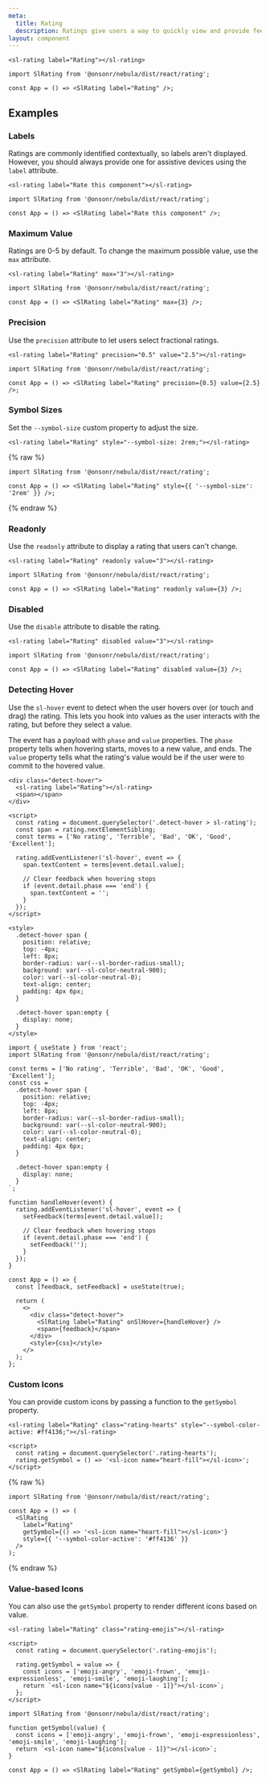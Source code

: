```yaml
---
meta:
  title: Rating
  description: Ratings give users a way to quickly view and provide feedback.
layout: component
---
```


```html:preview
<sl-rating label="Rating"></sl-rating>
```

```jsx:react
import SlRating from '@onsonr/nebula/dist/react/rating';

const App = () => <SlRating label="Rating" />;
```

## Examples

### Labels

Ratings are commonly identified contextually, so labels aren't displayed. However, you should always provide one for assistive devices using the `label` attribute.

```html:preview
<sl-rating label="Rate this component"></sl-rating>
```

```jsx:react
import SlRating from '@onsonr/nebula/dist/react/rating';

const App = () => <SlRating label="Rate this component" />;
```

### Maximum Value

Ratings are 0-5 by default. To change the maximum possible value, use the `max` attribute.

```html:preview
<sl-rating label="Rating" max="3"></sl-rating>
```

```jsx:react
import SlRating from '@onsonr/nebula/dist/react/rating';

const App = () => <SlRating label="Rating" max={3} />;
```

### Precision

Use the `precision` attribute to let users select fractional ratings.

```html:preview
<sl-rating label="Rating" precision="0.5" value="2.5"></sl-rating>
```

```jsx:react
import SlRating from '@onsonr/nebula/dist/react/rating';

const App = () => <SlRating label="Rating" precision={0.5} value={2.5} />;
```

### Symbol Sizes

Set the `--symbol-size` custom property to adjust the size.

```html:preview
<sl-rating label="Rating" style="--symbol-size: 2rem;"></sl-rating>
```

{% raw %}

```jsx:react
import SlRating from '@onsonr/nebula/dist/react/rating';

const App = () => <SlRating label="Rating" style={{ '--symbol-size': '2rem' }} />;
```

{% endraw %}

### Readonly

Use the `readonly` attribute to display a rating that users can't change.

```html:preview
<sl-rating label="Rating" readonly value="3"></sl-rating>
```

```jsx:react
import SlRating from '@onsonr/nebula/dist/react/rating';

const App = () => <SlRating label="Rating" readonly value={3} />;
```

### Disabled

Use the `disable` attribute to disable the rating.

```html:preview
<sl-rating label="Rating" disabled value="3"></sl-rating>
```

```jsx:react
import SlRating from '@onsonr/nebula/dist/react/rating';

const App = () => <SlRating label="Rating" disabled value={3} />;
```

### Detecting Hover

Use the `sl-hover` event to detect when the user hovers over (or touch and drag) the rating. This lets you hook into values as the user interacts with the rating, but before they select a value.

The event has a payload with `phase` and `value` properties. The `phase` property tells when hovering starts, moves to a new value, and ends. The `value` property tells what the rating's value would be if the user were to commit to the hovered value.

```html:preview
<div class="detect-hover">
  <sl-rating label="Rating"></sl-rating>
  <span></span>
</div>

<script>
  const rating = document.querySelector('.detect-hover > sl-rating');
  const span = rating.nextElementSibling;
  const terms = ['No rating', 'Terrible', 'Bad', 'OK', 'Good', 'Excellent'];

  rating.addEventListener('sl-hover', event => {
    span.textContent = terms[event.detail.value];

    // Clear feedback when hovering stops
    if (event.detail.phase === 'end') {
      span.textContent = '';
    }
  });
</script>

<style>
  .detect-hover span {
    position: relative;
    top: -4px;
    left: 8px;
    border-radius: var(--sl-border-radius-small);
    background: var(--sl-color-neutral-900);
    color: var(--sl-color-neutral-0);
    text-align: center;
    padding: 4px 6px;
  }

  .detect-hover span:empty {
    display: none;
  }
</style>
```

```jsx:react
import { useState } from 'react';
import SlRating from '@onsonr/nebula/dist/react/rating';

const terms = ['No rating', 'Terrible', 'Bad', 'OK', 'Good', 'Excellent'];
const css = `
  .detect-hover span {
    position: relative;
    top: -4px;
    left: 8px;
    border-radius: var(--sl-border-radius-small);
    background: var(--sl-color-neutral-900);
    color: var(--sl-color-neutral-0);
    text-align: center;
    padding: 4px 6px;
  }

  .detect-hover span:empty {
    display: none;
  }
`;

function handleHover(event) {
  rating.addEventListener('sl-hover', event => {
    setFeedback(terms[event.detail.value]);

    // Clear feedback when hovering stops
    if (event.detail.phase === 'end') {
      setFeedback('');
    }
  });
}

const App = () => {
  const [feedback, setFeedback] = useState(true);

  return (
    <>
      <div class="detect-hover">
        <SlRating label="Rating" onSlHover={handleHover} />
        <span>{feedback}</span>
      </div>
      <style>{css}</style>
    </>
  );
};
```

### Custom Icons

You can provide custom icons by passing a function to the `getSymbol` property.

```html:preview
<sl-rating label="Rating" class="rating-hearts" style="--symbol-color-active: #ff4136;"></sl-rating>

<script>
  const rating = document.querySelector('.rating-hearts');
  rating.getSymbol = () => '<sl-icon name="heart-fill"></sl-icon>';
</script>
```

{% raw %}

```jsx:react
import SlRating from '@onsonr/nebula/dist/react/rating';

const App = () => (
  <SlRating
    label="Rating"
    getSymbol={() => '<sl-icon name="heart-fill"></sl-icon>'}
    style={{ '--symbol-color-active': '#ff4136' }}
  />
);
```

{% endraw %}

### Value-based Icons

You can also use the `getSymbol` property to render different icons based on value.

```html:preview
<sl-rating label="Rating" class="rating-emojis"></sl-rating>

<script>
  const rating = document.querySelector('.rating-emojis');

  rating.getSymbol = value => {
    const icons = ['emoji-angry', 'emoji-frown', 'emoji-expressionless', 'emoji-smile', 'emoji-laughing'];
    return `<sl-icon name="${icons[value - 1]}"></sl-icon>`;
  };
</script>
```

```jsx:react
import SlRating from '@onsonr/nebula/dist/react/rating';

function getSymbol(value) {
  const icons = ['emoji-angry', 'emoji-frown', 'emoji-expressionless', 'emoji-smile', 'emoji-laughing'];
  return `<sl-icon name="${icons[value - 1]}"></sl-icon>`;
}

const App = () => <SlRating label="Rating" getSymbol={getSymbol} />;
```
